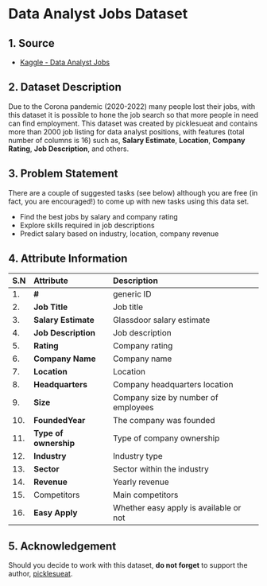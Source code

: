# Data Analyst Jobs Dataset 

## 1. Source
- [Kaggle - Data Analyst Jobs](https://www.kaggle.com/datasets/andrewmvd/data-analyst-jobs)

## 2. Dataset Description

Due to the Corona pandemic (2020-2022) many people lost their jobs, with this dataset it is possible to hone the job search 
so that more people in need can find employment. This dataset was created by picklesueat and contains more than 2000 job listing 
for data analyst positions, with features (total number of columns is 16) such as, **Salary Estimate**, **Location**, **Company 
Rating**, **Job Description**, and others.

## 3. Problem Statement

There are a couple of suggested tasks (see below) although you are free (in fact, you are encouraged!) to come up with new tasks using this data set.
- Find the best jobs by salary and company rating
- Explore skills required in job descriptions
- Predict salary based on industry, location, company revenue

## 4.  Attribute Information

| S.N | Attribute | Description |
| :--- | :--- | :--- |
| 1. | **#** | generic ID |
| 2. | **Job Title** | Job title |
| 3. | **Salary Estimate** | Glassdoor salary estimate |
| 4. | **Job Description** | Job description |
| 5. | **Rating** | Company rating |
| 6. | **Company Name** | Company name |
| 7. | **Location** | Location |
| 8. | **Headquarters** | Company headquarters location |
| 9. | **Size** | Company size by number of employees |
| 10. | **FoundedYear** | The company was founded |
| 11. | **Type of ownership** | Type of company ownership |
| 12. | **Industry** | Industry type |
| 13. | **Sector** | Sector within the industry |
| 14. | **Revenue** | Yearly revenue |
| 15. | Competitors | Main competitors |
| 16. | **Easy Apply** | Whether easy apply is available or not |

## 5. Acknowledgement

Should you decide to work with this dataset, **do not forget** to support the author, [picklesueat](https://github.com/picklesueat/data_jobs_data).
